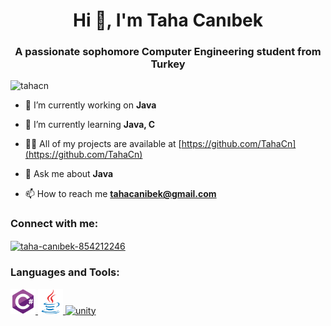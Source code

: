 <h1 align="center">Hi 👋, I'm Taha Canıbek</h1>
<h3 align="center">A passionate sophomore Computer Engineering student from Turkey</h3>

<p align="left"> <img src="https://komarev.com/ghpvc/?username=tahacn&label=Profile%20views&color=00ffee&style=flat" alt="tahacn" /> </p>

- 🔭 I’m currently working on **Java**

- 🌱 I’m currently learning **Java, C**

- 👨‍💻 All of my projects are available at [https://github.com/TahaCn](https://github.com/TahaCn)

- 💬 Ask me about **Java**

- 📫 How to reach me **tahacanibek@gmail.com**

<h3 align="left">Connect with me:</h3>
<p align="left">
<a href="https://linkedin.com/in/taha-canıbek-854212246" target="blank"><img align="center" src="https://raw.githubusercontent.com/rahuldkjain/github-profile-readme-generator/master/src/images/icons/Social/linked-in-alt.svg" alt="taha-canıbek-854212246" height="30" width="40" /></a>
</p>

<h3 align="left">Languages and Tools:</h3>
<p align="left"> <a href="https://www.w3schools.com/cs/" target="_blank" rel="noreferrer"> <img src="https://raw.githubusercontent.com/devicons/devicon/master/icons/csharp/csharp-original.svg" alt="csharp" width="40" height="40"/> </a> <a href="https://www.java.com" target="_blank" rel="noreferrer"> <img src="https://raw.githubusercontent.com/devicons/devicon/master/icons/java/java-original.svg" alt="java" width="40" height="40"/> </a> <a href="https://unity.com/" target="_blank" rel="noreferrer"> <img src="https://www.vectorlogo.zone/logos/unity3d/unity3d-icon.svg" alt="unity" width="40" height="40"/> </a> </p>
